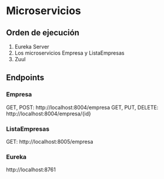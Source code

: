 # Microservicios

## Orden de ejecución
 1. Eureka Server
 2. Los microservicios Empresa y ListaEmpresas
 3. Zuul

## Endpoints

### Empresa

GET, POST: http://localhost:8004/empresa
GET, PUT, DELETE: http://localhost:8004/empresa/{id}

### ListaEmpresas

GET: http://localhost:8005/empresa

### Eureka

http://localhost:8761
